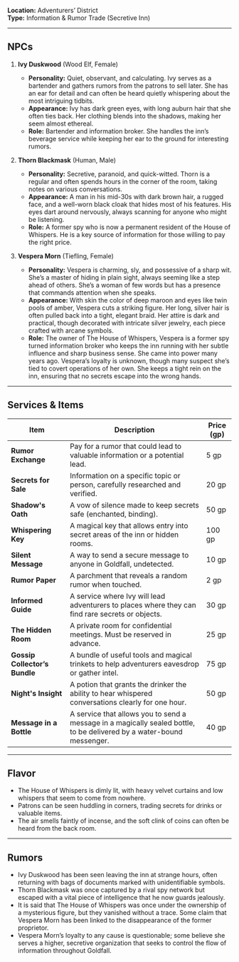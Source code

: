 **Location:** Adventurers’ District  
**Type:** Information & Rumor Trade (Secretive Inn)

---

## NPCs

1. **Ivy Duskwood** (Wood Elf, Female)
    
    - **Personality:** Quiet, observant, and calculating. Ivy serves as a bartender and gathers rumors from the patrons to sell later. She has an ear for detail and can often be heard quietly whispering about the most intriguing tidbits.
    - **Appearance:** Ivy has dark green eyes, with long auburn hair that she often ties back. Her clothing blends into the shadows, making her seem almost ethereal.
    - **Role:** Bartender and information broker. She handles the inn’s beverage service while keeping her ear to the ground for interesting rumors.
2. **Thorn Blackmask** (Human, Male)
    
    - **Personality:** Secretive, paranoid, and quick-witted. Thorn is a regular and often spends hours in the corner of the room, taking notes on various conversations.
    - **Appearance:** A man in his mid-30s with dark brown hair, a rugged face, and a well-worn black cloak that hides most of his features. His eyes dart around nervously, always scanning for anyone who might be listening.
    - **Role:** A former spy who is now a permanent resident of the House of Whispers. He is a key source of information for those willing to pay the right price.
3. **Vespera Morn** (Tiefling, Female)
    
    - **Personality:** Vespera is charming, sly, and possessive of a sharp wit. She’s a master of hiding in plain sight, always seeming like a step ahead of others. She’s a woman of few words but has a presence that commands attention when she speaks.
    - **Appearance:** With skin the color of deep maroon and eyes like twin pools of amber, Vespera cuts a striking figure. Her long, silver hair is often pulled back into a tight, elegant braid. Her attire is dark and practical, though decorated with intricate silver jewelry, each piece crafted with arcane symbols.
    - **Role:** The owner of The House of Whispers, Vespera is a former spy turned information broker who keeps the inn running with her subtle influence and sharp business sense. She came into power many years ago. Vespera’s loyalty is unknown, though many suspect she’s tied to covert operations of her own. She keeps a tight rein on the inn, ensuring that no secrets escape into the wrong hands.

---

## Services & Items

|Item|Description|Price (gp)|
|---|---|---|
|**Rumor Exchange**|Pay for a rumor that could lead to valuable information or a potential lead.|5 gp|
|**Secrets for Sale**|Information on a specific topic or person, carefully researched and verified.|20 gp|
|**Shadow's Oath**|A vow of silence made to keep secrets safe (enchanted, binding).|50 gp|
|**Whispering Key**|A magical key that allows entry into secret areas of the inn or hidden rooms.|100 gp|
|**Silent Message**|A way to send a secure message to anyone in Goldfall, undetected.|10 gp|
|**Rumor Paper**|A parchment that reveals a random rumor when touched.|2 gp|
|**Informed Guide**|A service where Ivy will lead adventurers to places where they can find rare secrets or objects.|30 gp|
|**The Hidden Room**|A private room for confidential meetings. Must be reserved in advance.|25 gp|
|**Gossip Collector’s Bundle**|A bundle of useful tools and magical trinkets to help adventurers eavesdrop or gather intel.|75 gp|
|**Night's Insight**|A potion that grants the drinker the ability to hear whispered conversations clearly for one hour.|50 gp|
|**Message in a Bottle**|A service that allows you to send a message in a magically sealed bottle, to be delivered by a water-bound messenger.|40 gp|

---

## Flavor

- The House of Whispers is dimly lit, with heavy velvet curtains and low whispers that seem to come from nowhere.
- Patrons can be seen huddling in corners, trading secrets for drinks or valuable items.
- The air smells faintly of incense, and the soft clink of coins can often be heard from the back room.

---

## Rumors

- Ivy Duskwood has been seen leaving the inn at strange hours, often returning with bags of documents marked with unidentifiable symbols.
- Thorn Blackmask was once captured by a rival spy network but escaped with a vital piece of intelligence that he now guards jealously.
- It is said that The House of Whispers was once under the ownership of a mysterious figure, but they vanished without a trace. Some claim that Vespera Morn has been linked to the disappearance of the former proprietor.
- Vespera Morn’s loyalty to any cause is questionable; some believe she serves a higher, secretive organization that seeks to control the flow of information throughout Goldfall.